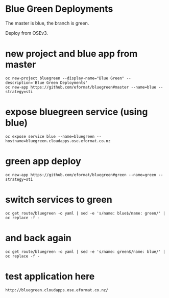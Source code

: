 Blue Green Deployments
======================

The master is blue, the branch is green.

Deploy from OSEv3.

new project and blue app from master
====================================

    oc new-project bluegreen --display-name="Blue Green" --description='Blue Green Deployments'
    oc new-app https://github.com/eformat/bluegreen#master --name=blue --strategy=sti

expose bluegreen service (using blue)
=====================================

    oc expose service blue --name=bluegreen --hostname=bluegreen.cloudapps.ose.eformat.co.nz

green app deploy
================

    oc new-app https://github.com/eformat/bluegreen#green --name=green --strategy=sti

switch services to green
========================

    oc get route/bluegreen -o yaml | sed -e 's/name: blue$/name: green/' | oc replace -f -

and back again
==============

    oc get route/bluegreen -o yaml | sed -e 's/name: green$/name: blue/' | oc replace -f -

test application here
=====================

    http://bluegreen.cloudapps.ose.eformat.co.nz/

